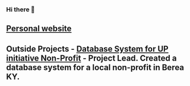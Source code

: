 ### Hi there 👋 
## [Personal website](https://nicholastreyhamilton.me)
## Outside Projects - [Database System for UP initiative Non-Profit](https://github.com/2024-databases-bereacollege/client-project-up-unhoused-persons-initiative-team.git) - Project Lead. Created a database system for a local non-profit in Berea KY.

<!--
**hamiltonnBC/hamiltonnBC** is a ✨ _special_ ✨ repository because its `README.md` (this file) appears on your GitHub profile.

Here are some ideas to get you started:

- 🔭 I’m currently working on ...
- 🌱 I’m currently learning ...
- 👯 I’m looking to collaborate on ...
- 🤔 I’m looking for help with ...
- 💬 Ask me about ...
- 📫 How to reach me: ...
- 😄 Pronouns: ...
- ⚡ Fun fact: ...
-->
